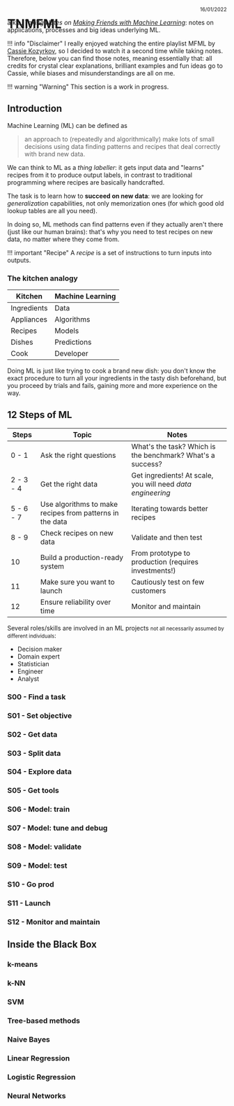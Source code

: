 # TNMFML

<small><p style="text-align:right;margin-top:-76px">16/01/2022</p></small>

a.k.a. _Taking Notes on [Making Friends with Machine Learning](https://www.youtube.com/playlist?list=PLRKtJ4IpxJpDxl0NTvNYQWKCYzHNuy2xG)_: notes on applications, processes and big ideas underlying ML.

!!! info "Disclaimer"
    I really enjoyed watching the entire playlist MFML by [Cassie Kozyrkov](https://twitter.com/quaesita), so I decided to watch it a second time while taking notes. Therefore, below you can find those notes, meaning essentially that: all credits for crystal clear explanations, brilliant examples and fun ideas go to Cassie, while biases and misunderstandings are all on me.

!!! warning "Warning"
    This section is a work in progress.

## Introduction

Machine Learning (ML) can be defined as

> an approach to (repeatedly and algorithmically) make lots of small decisions using data finding patterns and recipes that deal correctly with brand new data.

We can think to ML as a _thing labeller_: it gets input data and "learns" recipes from it to produce output labels, in contrast to traditional programming where recipes are basically handcrafted.

The task is to learn how to **succeed on new data**: we are looking for _generalization_ capabilities, not only memorization ones (for which good old lookup tables are all you need).

In doing so, ML methods can find patterns even if they actually aren't there (just like our human brains): that's why you need to test recipes on new data, no matter where they come from.

!!! important "Recipe"
    A _recipe_ is a set of instructions to turn inputs into outputs.

### The kitchen analogy

| Kitchen     | Machine Learning |
| ----------- | ---------------- |
| Ingredients | Data             |
| Appliances  | Algorithms       |
| Recipes     | Models           |
| Dishes      | Predictions      |
| Cook        | Developer        |

Doing ML is just like trying to cook a brand new dish: you don't know the exact procedure to turn all your ingredients in the tasty dish beforehand, but you proceed by trials and fails, gaining more and more experience on the way.

## 12 Steps of ML

| Steps     | Topic                                                    | Notes                                                       |
| ----------| -------------------------------------------------------- | ----------------------------------------------------------- |
| 0 - 1     | Ask the right questions                                  | What's the task? Which is the benchmark? What's a success?  |
| 2 - 3 - 4 | Get the right data                                       | Get ingredients! At scale, you will need _data engineering_ |
| 5 - 6 - 7 | Use algorithms to make recipes from patterns in the data | Iterating towards better recipes                            |
| 8 - 9     | Check recipes on new data                                | Validate and then test                                      |
| 10        | Build a production-ready system                          | From prototype to production (requires investments!)        |
| 11        | Make sure you want to launch                             | Cautiously test on few customers                            |
| 12        | Ensure reliability over time                             | Monitor and maintain                                        |

Several roles/skills are involved in an ML projects <small>not all necessarily assumed by different individuals</small>:

- Decision maker
- Domain expert
- Statistician
- Engineer
- Analyst

### S00 - Find a task

### S01 - Set objective

### S02 - Get data

### S03 - Split data

### S04 - Explore data

### S05 - Get tools

### S06 - Model: train

### S07 - Model: tune and debug

### S08 - Model: validate

### S09 - Model: test

### S10 - Go prod

### S11 - Launch

### S12 - Monitor and maintain

## Inside the Black Box

### k-means

### k-NN

### SVM

### Tree-based methods

### Naive Bayes

### Linear Regression

### Logistic Regression

### Neural Networks
